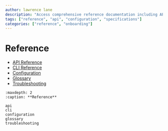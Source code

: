 ```yaml
---
author: lawrence lane
description: "Access comprehensive reference documentation including API specifications, configuration options, and technical details."
tags: ["reference", "api", "configuration", "specifications"]
categories: ["reference", "onboarding"]
---
```


# Reference

- [API Reference](api.md)
- [CLI Reference](cli.md)
- [Configuration](configuration.md)
- [Glossary](glossary.md)
- [Troubleshooting](troubleshooting.md)

```{toctree}
:maxdepth: 2
:caption: **Reference**

api
cli
configuration
glossary
troubleshooting
```

